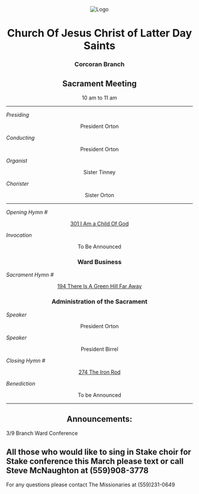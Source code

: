 <div align="center">
  <img src="https://www.churchofjesuschrist.org/imgs/1f61ee54c81a11edb4eeeeeeac1eca35b00abe48/full/%21640%2C/0/default" alt="Logo">
</div>

<div align="center">
  <h1>Church Of Jesus Christ of Latter Day Saints</h1>  
  <h3>Corcoran Branch</h3>  
  <h2>Sacrament Meeting</h2>  
  10 am to 11 am
</div>

---

*Presiding*  
<div align="center">President Orton</div>

*Conducting*  
<div align="center">President Orton</div>

*Organist*  
<div align="center">Sister Tinney</div>

*Chorister*  
<div align="center">Sister Orton</div>

---

*Opening Hymn #*  
<div align="center">
  <a href="https://www.churchofjesuschrist.org/study/manual/hymns/i-am-a-child-of-god?lang=eng">301 I Am a Child Of God</a>
</div>

*Invocation*  
<div align="center">To Be Announced</div>

<div align="center">
  <h3>Ward Business</h3>
</div>

*Sacrament Hymn #*  
<div align="center">
  <a href="https://www.churchofjesuschrist.org/study/manual/hymns/there-is-a-green-hill-far-away?lang=eng">194 There Is A Green Hill Far Away</a>
</div>

<div align="center">
  <h3>Administration of the Sacrament</h3>
</div>


*Speaker*
<div align="center"> President Orton
</div>

<!---
*intermediate Hymn #*  

<div align="center">
  <a href="https://www.churchofjesuschrist.org/study/music/hymns-for-home-and-church/this-little-light-of-mine-release-3?lang=eng">1028 This Little Light Of Mine </a>
</div>
--->

*Speaker*  

<div align="center"> President Birrel
</div>


*Closing Hymn #*  

<div align="center">
  <a href="https://www.churchofjesuschrist.org/study/manual/hymns/the-iron-rod?lang=eng">274 The Iron Rod</a>
</div>


*Benediction*  
<div align="center">To be Announced</div>

---

<div align="center">
  <h2>Announcements:</h2>
</div>

3/9 Branch Ward Conference

All those who would like to sing in Stake choir for Stake conference this March please text or call Steve McNaughton at (559)908-3778
---

For any questions please contact The Missionaries at (559)231-0649
